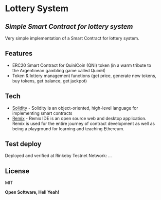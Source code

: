 # Lottery System 
## _Simple Smart Contract for lottery system_

Very simple implementation of a Smart Contract for lottery system.

## Features

- ERC20 Smart Contract for QuiniCoin (QNI) token (in a warm tribute to the Argentinean gambling game called Quini6)
- Token & lottery management functions (get price, generate new tokens, buy tokens, get balance, get jackpot)


## Tech

- [Solidity](https://docs.soliditylang.org/en/v0.8.7/) - Solidity is an object-oriented, high-level language for implementing smart contracts
- [Remix](https://remix.ethereum.org/) - Remix IDE is an open source web and desktop application. Remix is used for the entire journey of contract development as well as being a playground for learning and teaching Ethereum.


## Test deploy

Deployed and verified at Rinkeby Testnet Network: ...


## License

MIT

**Open Software, Hell Yeah!**